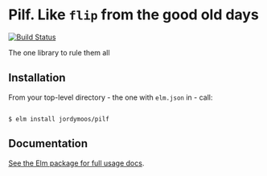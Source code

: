 # Pilf. Like `flip` from the good old days

[![Build Status](https://travis-ci.org/jordymoos/elm-pilf.svg?branch=master)](https://travis-ci.org/jordymoos/elm-pilf)

The one library to rule them all


## Installation

From your top-level directory - the one with `elm.json` in - call:

```

$ elm install jordymoos/pilf
```

## Documentation

[See the Elm package for full usage docs](http://package.elm-lang.org/packages/jordymoos/pilf/latest).
